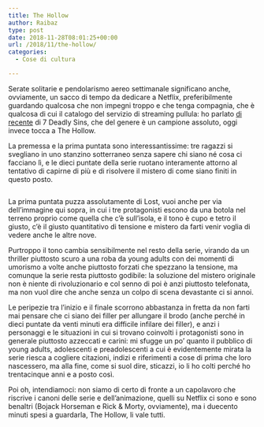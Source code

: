 ```yaml
---
title: The Hollow
author: Raibaz
type: post
date: 2018-11-28T08:01:25+00:00
url: /2018/11/the-hollow/
categories:
  - Cose di cultura

---
```

Serate solitarie e pendolarismo aereo settimanale significano anche, ovviamente, un sacco di tempo da dedicare a Netflix, preferibilmente guardando qualcosa che non impegni troppo e che tenga compagnia, che è qualcosa di cui il catalogo del servizio di streaming pullula: ho parlato [di recente][1] di 7 Deadly Sins, che del genere è un campione assoluto, oggi invece tocca a The Hollow.

La premessa e la prima puntata sono interessantissime: tre ragazzi si svegliano in uno stanzino sotterraneo senza sapere chi siano né cosa ci facciano lì, e le dieci puntate della serie ruotano interamente attorno al tentativo di capirne di più e di risolvere il mistero di come siano finiti in questo posto.<figure class="wp-block-image">

<img src="https://raibaz.it/wp-content/uploads/2018/11/ef15849a921eee0a1539cbdc16626a99420158a3v2_hq.jpg" alt="" class="wp-image-122" srcset="https://www.raibaz.it/wp-content/uploads/2018/11/ef15849a921eee0a1539cbdc16626a99420158a3v2_hq.jpg 900w, https://www.raibaz.it/wp-content/uploads/2018/11/ef15849a921eee0a1539cbdc16626a99420158a3v2_hq-300x169.jpg 300w, https://www.raibaz.it/wp-content/uploads/2018/11/ef15849a921eee0a1539cbdc16626a99420158a3v2_hq-768x432.jpg 768w" sizes="(max-width: 900px) 100vw, 900px" /> </figure> 

La prima puntata puzza assolutamente di Lost, vuoi anche per via dell&#8217;immagine qui sopra, in cui i tre protagonisti escono da una botola nel terreno proprio come quella che c&#8217;è sull&#8217;isola, e il tono è cupo e tetro il giusto, c&#8217;è il giusto quantitativo di tensione e mistero da farti venir voglia di vedere anche le altre nove.

Purtroppo il tono cambia sensibilmente nel resto della serie, virando da un thriller piuttosto scuro a una roba da young adults con dei momenti di umorismo a volte anche piuttosto forzati che spezzano la tensione, ma comunque la serie resta piuttosto godibile: la soluzione del mistero originale non è niente di rivoluzionario e col senno di poi è anzi piuttosto telefonata, ma non vuol dire che anche senza un colpo di scena devastante ci si annoi.

Le peripezie tra l&#8217;inizio e il finale scorrono abbastanza in fretta da non farti mai pensare che ci siano dei filler per allungare il brodo (anche perché in dieci puntate da venti minuti era difficile infilare dei filler), e anzi i personaggi e le situazioni in cui si trovano coinvolti i protagonisti sono in generale piuttosto azzeccati e carini: mi sfugge un po&#8217; quanto il pubblico di young adults, adolescenti e preadolescenti a cui è evidentemente mirata la serie riesca a cogliere citazioni, indizi e riferimenti a cose di prima che loro nascessero, ma alla fine, come si suol dire, sticazzi, io li ho colti perché ho trentacinque anni e a posto così.

Poi oh, intendiamoci: non siamo di certo di fronte a un capolavoro che riscrive i canoni delle serie e dell&#8217;animazione, quelli su Netflix ci sono e sono benaltri (Bojack Horseman e Rick & Morty, ovviamente), ma i duecento minuti spesi a guardarla, The Hollow, li vale tutti.

 [1]: https://raibaz.it/2018/11/7-deadly-sins/